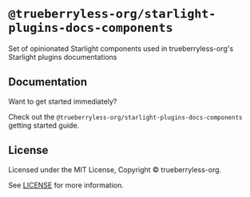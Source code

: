 # `@trueberryless-org/starlight-plugins-docs-components`

Set of opinionated Starlight components used in trueberryless-org&#39;s Starlight plugins documentations

## Documentation

Want to get started immediately?

Check out the `@trueberryless-org/starlight-plugins-docs-components` getting started guide.

## License

Licensed under the MIT License, Copyright © trueberryless-org.

See [LICENSE](https://github.com/trueberryless-org/starlight-plugins-docs-components/blob/main/LICENSE) for more information.
